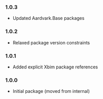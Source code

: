 ### 1.0.3
- Updated Aardvark.Base packages

### 1.0.2
- Relaxed package version constraints

### 1.0.1
- Added explicit Xbim package references

### 1.0.0
- Initial package (moved from internal)